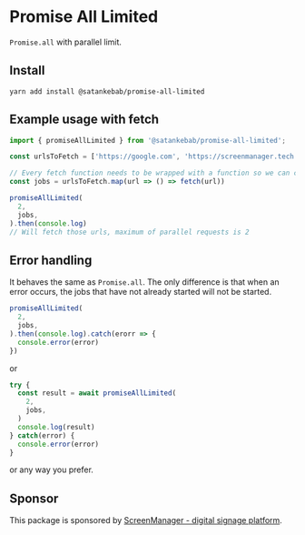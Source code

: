 # Promise All Limited

`Promise.all` with parallel limit.

## Install
```
yarn add install @satankebab/promise-all-limited
```

## Example usage with fetch

```ts
import { promiseAllLimited } from '@satankebab/promise-all-limited';

const urlsToFetch = ['https://google.com', 'https://screenmanager.tech', 'https://mtgstocks.com', 'https://something-else.com'];

// Every fetch function needs to be wrapped with a function so we can control when the fetch is executed
const jobs = urlsToFetch.map(url => () => fetch(url))

promiseAllLimited(
  2,
  jobs,
).then(console.log)
// Will fetch those urls, maximum of parallel requests is 2
```

## Error handling

It behaves the same as `Promise.all`. The only difference is that when an error occurs, the jobs that have not already started will not be started.

```ts
promiseAllLimited(
  2,
  jobs,
).then(console.log).catch(erorr => {
  console.error(error)
})
```
or
```ts
try {
  const result = await promiseAllLimited(
    2,
    jobs,
  )
  console.log(result)
} catch(error) {
  console.error(error)
}
```
or any way you prefer.

## Sponsor
This package is sponsored by [ScreenManager - digital signage platform](https://screenmanager.tech).
